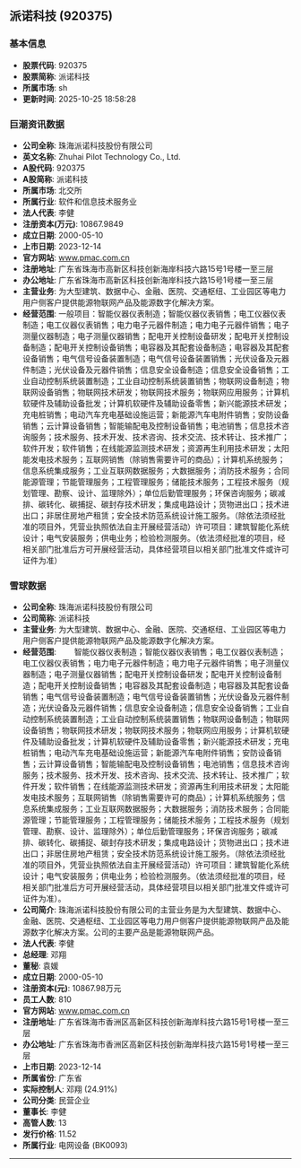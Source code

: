 ## 派诺科技 (920375)

### 基本信息

- **股票代码**: 920375
- **股票简称**: 派诺科技
- **所属市场**: sh
- **更新时间**: 2025-10-25 18:58:28

### 巨潮资讯数据

- **公司全称**: 珠海派诺科技股份有限公司
- **英文名称**: Zhuhai Pilot Technology Co., Ltd.
- **A股代码**: 920375
- **A股简称**: 派诺科技
- **所属市场**: 北交所
- **所属行业**: 软件和信息技术服务业
- **法人代表**: 李健
- **注册资本(万元)**: 10867.9849
- **成立日期**: 2000-05-10
- **上市日期**: 2023-12-14
- **官方网站**: www.pmac.com.cn
- **注册地址**: 广东省珠海市高新区科技创新海岸科技六路15号1号楼一至三层
- **办公地址**: 广东省珠海市高新区科技创新海岸科技六路15号1号楼一至三层
- **主营业务**: 为大型建筑、数据中心、金融、医院、交通枢纽、工业园区等电力用户侧客户提供能源物联网产品及能源数字化解决方案。
- **经营范围**: 一般项目：智能仪器仪表制造；智能仪器仪表销售；电工仪器仪表制造；电工仪器仪表销售；电力电子元器件制造；电力电子元器件销售；电子测量仪器制造；电子测量仪器销售；配电开关控制设备研发；配电开关控制设备制造；配电开关控制设备销售；电容器及其配套设备制造；电容器及其配套设备销售；电气信号设备装置制造；电气信号设备装置销售；光伏设备及元器件制造；光伏设备及元器件销售；信息安全设备制造；信息安全设备销售；工业自动控制系统装置制造；工业自动控制系统装置销售；物联网设备制造；物联网设备销售；物联网技术研发；物联网技术服务；物联网应用服务；计算机软硬件及辅助设备批发；计算机软硬件及辅助设备零售；新兴能源技术研发；充电桩销售；电动汽车充电基础设施运营；新能源汽车电附件销售；安防设备销售；云计算设备销售；智能输配电及控制设备销售；电池销售；信息技术咨询服务；技术服务、技术开发、技术咨询、技术交流、技术转让、技术推广；软件开发；软件销售；在线能源监测技术研发；资源再生利用技术研发；太阳能发电技术服务；互联网销售（除销售需要许可的商品）；计算机系统服务；信息系统集成服务；工业互联网数据服务；大数据服务；消防技术服务；合同能源管理；节能管理服务；工程管理服务；储能技术服务；工程技术服务（规划管理、勘察、设计、监理除外）；单位后勤管理服务；环保咨询服务；碳减排、碳转化、碳捕捉、碳封存技术研发；集成电路设计；货物进出口；技术进出口；非居住房地产租赁；安全技术防范系统设计施工服务。（除依法须经批准的项目外，凭营业执照依法自主开展经营活动）许可项目：建筑智能化系统设计；电气安装服务；供电业务；检验检测服务。（依法须经批准的项目，经相关部门批准后方可开展经营活动，具体经营项目以相关部门批准文件或许可证件为准）

### 雪球数据

- **公司全称**: 珠海派诺科技股份有限公司
- **公司简称**: 派诺科技
- **主营业务**: 为大型建筑、数据中心、金融、医院、交通枢纽、工业园区等电力用户侧客户提供能源物联网产品及能源数字化解决方案。
- **经营范围**: 　　智能仪器仪表制造；智能仪器仪表销售；电工仪器仪表制造；电工仪器仪表销售；电力电子元器件制造；电力电子元器件销售；电子测量仪器制造；电子测量仪器销售；配电开关控制设备研发；配电开关控制设备制造；配电开关控制设备销售；电容器及其配套设备制造；电容器及其配套设备销售；电气信号设备装置制造；电气信号设备装置销售；光伏设备及元器件制造；光伏设备及元器件销售；信息安全设备制造；信息安全设备销售；工业自动控制系统装置制造；工业自动控制系统装置销售；物联网设备制造；物联网设备销售；物联网技术研发；物联网技术服务；物联网应用服务；计算机软硬件及辅助设备批发；计算机软硬件及辅助设备零售；新兴能源技术研发；充电桩销售；电动汽车充电基础设施运营；新能源汽车电附件销售；安防设备销售；云计算设备销售；智能输配电及控制设备销售；电池销售；信息技术咨询服务；技术服务、技术开发、技术咨询、技术交流、技术转让、技术推广；软件开发；软件销售；在线能源监测技术研发；资源再生利用技术研发；太阳能发电技术服务；互联网销售（除销售需要许可的商品）；计算机系统服务；信息系统集成服务；工业互联网数据服务；大数据服务；消防技术服务；合同能源管理；节能管理服务；工程管理服务；储能技术服务；工程技术服务（规划管理、勘察、设计、监理除外）；单位后勤管理服务；环保咨询服务；碳减排、碳转化、碳捕捉、碳封存技术研发；集成电路设计；货物进出口；技术进出口；非居住房地产租赁；安全技术防范系统设计施工服务。（除依法须经批准的项目外，凭营业执照依法自主开展经营活动）许可项目：建筑智能化系统设计；电气安装服务；供电业务；检验检测服务。（依法须经批准的项目，经相关部门批准后方可开展经营活动，具体经营项目以相关部门批准文件或许可证件为准）。
- **公司简介**: 珠海派诺科技股份有限公司的主营业务是为大型建筑、数据中心、金融、医院、交通枢纽、工业园区等电力用户侧客户提供能源物联网产品及能源数字化解决方案。公司的主要产品是能源物联网产品。
- **法人代表**: 李健
- **总经理**: 邓翔
- **董秘**: 袁媛
- **成立日期**: 2000-05-10
- **注册资本(元)**: 10867.98万元
- **员工人数**: 810
- **官方网站**: www.pmac.com.cn
- **注册地址**: 广东省珠海市香洲区高新区科技创新海岸科技六路15号1号楼一至三层
- **办公地址**: 广东省珠海市香洲区高新区科技创新海岸科技六路15号1号楼一至三层
- **上市日期**: 2023-12-14
- **所属省份**: 广东省
- **实际控制人**: 邓翔 (24.91%)
- **公司分类**: 民营企业
- **董事长**: 李健
- **高管人数**: 13
- **发行价格**: 11.52
- **所属行业**: 电网设备 (BK0093)

---